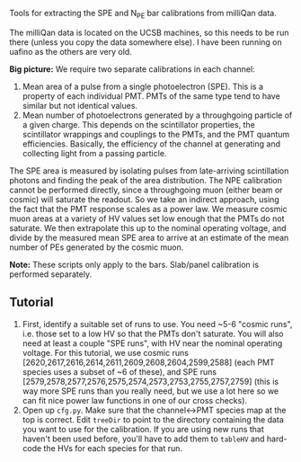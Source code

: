 Tools for extracting the SPE and N<sub>PE</sub> bar calibrations from milliQan data.

The milliQan data is located on the UCSB machines, so this needs to be run there (unless you copy the data somewhere else). I have been running on uafino as the others are very old.

**Big picture:** We require two separate calibrations in each channel:
1. Mean area of a pulse from a single photoelectron (SPE). This is a property of each individual PMT. PMTs of the same type tend to have similar but not identical values.
2. Mean number of photoelectrons generated by a throughgoing particle of a given charge. This depends on the scintillator properties, the scintillator wrappings and couplings to the PMTs, and the PMT quantum efficiencies. Basically, the efficiency of the channel at generating and collecting light from a passing particle.

The SPE area is measured by isolating pulses from late-arriving scintillation photons and finding the peak of the area distribution. The NPE calibration cannot be performed directly, since a throughgoing muon (either beam or cosmic) will saturate the readout. So we take an indirect approach, using the fact that the PMT response scales as a power law. We measure cosmic muon areas at a variety of HV values set low enough that the PMTs do not saturate. We then extrapolate this up to the nominal operating voltage, and divide by the measured mean SPE area to arrive at an estimate of the mean number of PEs generated by the cosmic muon.

**Note:** These scripts only apply to the bars. Slab/panel calibration is performed separately.



## Tutorial

1. First, identify a suitable set of runs to use. You need ~5-6 "cosmic runs", i.e. those set to a low HV so that the PMTs don't saturate. You will also need at least a couple "SPE runs", with HV near the nominal operating voltage. For this tutorial, we use cosmic runs [2620,2617,2616,2614,2611,2609,2608,2604,2599,2588] (each PMT species uses a subset of ~6 of these), and SPE runs [2579,2578,2577,2576,2575,2574,2573,2753,2755,2757,2759] (this is way more SPE runs than you really need, but we use a lot here so we can fit nice power law functions in one of our cross checks).
2. Open up `cfg.py`. Make sure that the channel<->PMT species map at the top is correct. Edit `treeDir` to point to the directory containing the data you want to use for the calibration. If you are using new runs that haven't been used before, you'll have to add them to `tableHV` and hard-code the HVs for each species for that run.
